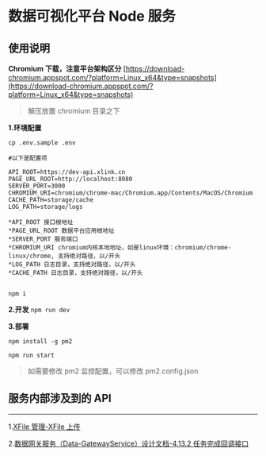 # 数据可视化平台 Node 服务

## 使用说明

**Chromium 下载，注意平台架构区分**
[https://download-chromium.appspot.com/?platform=Linux_x64&type=snapshots](https://download-chromium.appspot.com/?platform=Linux_x64&type=snapshots)

> 解压放置 chromium 目录之下

**1.环境配置**

```
cp .env.sample .env

#以下是配置项

API_ROOT=https://dev-api.xlink.cn
PAGE_URL_ROOT=http://localhost:8080
SERVER_PORT=3000
CHROMIUM_URI=chromium/chrome-mac/Chromium.app/Contents/MacOS/Chromium
CACHE_PATH=storage/cache
LOG_PATH=storage/logs

*API_ROOT 接口根地址
*PAGE_URL_ROOT 数据平台应用根地址
*SERVER_PORT 服务端口
*CHROMIUM_URI chromium内核本地地址，如是linux环境：chromium/chrome-linux/chrome, 支持绝对路径，以/开头
*LOG_PATH 日志目录，支持绝对路径，以/开头
*CACHE_PATH 日志目录，支持绝对路径，以/开头


```

`npm i`

**2.开发**
`npm run dev`

**3.部署**

`npm install -g pm2`

`npm run start`

> 如需要修改 pm2 监控配置，可以修改 pm2.config.json

## 服务内部涉及到的 API

---

1.[XFile 管理-XFile 上传](https://docs.xlink.cn/pages/viewpage.action?pageId=4063397#XFile%E7%AE%A1%E7%90%86-XFile%E4%B8%8A%E4%BC%A0)

2.[数据网关服务（Data-GatewayService）设计文档-4.13.2 任务完成回调接口](https://docs.xlink.cn/pages/viewpage.action?pageId=27246383#id-%E6%95%B0%E6%8D%AE%E7%BD%91%E5%85%B3%E6%9C%8D%E5%8A%A1%EF%BC%88Data-GatewayService%EF%BC%89%E8%AE%BE%E8%AE%A1%E6%96%87%E6%A1%A3-4.13.2%E4%BB%BB%E5%8A%A1%E5%AE%8C%E6%88%90%E5%9B%9E%E8%B0%83%E6%8E%A5%E5%8F%A3)

